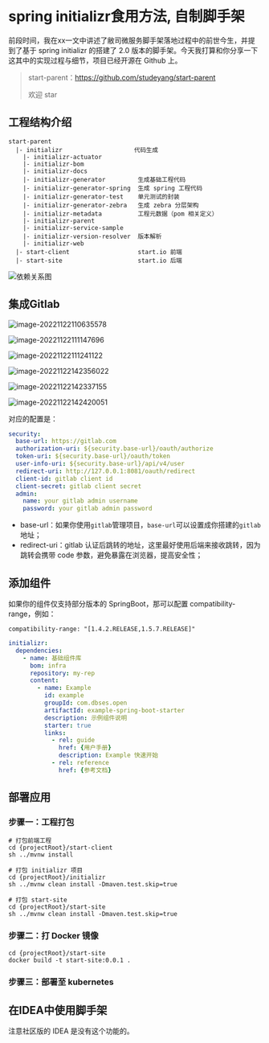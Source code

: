 # spring initializr食用方法, 自制脚手架

前段时间，我在xx一文中讲述了敝司微服务脚手架落地过程中的前世今生，并提到了基于 spring initializr 的搭建了 2.0 版本的脚手架。今天我打算和你分享一下这其中的实现过程与细节，项目已经开源在 Github 上。

> start-parent：https://github.com/studeyang/start-parent
>
> 欢迎 star

## 工程结构介绍

```
start-parent
  |- initializr                    代码生成
    |- initializr-actuator
    |- initializr-bom
    |- initializr-docs
    |- initializr-generator         生成基础工程代码
    |- initializr-generator-spring  生成 spring 工程代码
    |- initializr-generator-test    单元测试的封装
    |- initializr-generator-zebra   生成 zebra 分层架构
    |- initializr-metadata          工程元数据（pom 相关定义）
    |- initializr-parent
    |- initializr-service-sample
    |- initializr-version-resolver  版本解析
    |- initializr-web
  |- start-client                   start.io 前端
  |- start-site                     start.io 后端
```

![依赖关系图](https://technotes.oss-cn-shenzhen.aliyuncs.com/2022/image-20221020152301967.png)

## 集成Gitlab

![image-20221122110635578](https://technotes.oss-cn-shenzhen.aliyuncs.com/2022/image-20221122110635578.png)

![image-20221122111147696](https://technotes.oss-cn-shenzhen.aliyuncs.com/2022/image-20221122111147696.png)

![image-20221122111241122](https://technotes.oss-cn-shenzhen.aliyuncs.com/2022/image-20221122111241122.png)





![image-20221122142356022](https://technotes.oss-cn-shenzhen.aliyuncs.com/2022/image-20221122142356022.png)

![image-20221122142337155](https://technotes.oss-cn-shenzhen.aliyuncs.com/2022/image-20221122142337155.png)

![image-20221122142420051](https://technotes.oss-cn-shenzhen.aliyuncs.com/2022/image-20221122142420051.png)

对应的配置是：

```yaml
security:
  base-url: https://gitlab.com
  authorization-uri: ${security.base-url}/oauth/authorize
  token-uri: ${security.base-url}/oauth/token
  user-info-uri: ${security.base-url}/api/v4/user
  redirect-uri: http://127.0.0.1:8081/oauth/redirect
  client-id: gitlab client id
  client-secret: gitlab client secret
  admin:
    name: your gitlab admin username
    password: your gitlab admin password
```

- base-url：如果你使用`gitlab`管理项目，`base-url`可以设置成你搭建的`gitlab`地址；
- redirect-uri：gitlab 认证后跳转的地址，这里最好使用后端来接收跳转，因为跳转会携带 code 参数，避免暴露在浏览器，提高安全性；

## 添加组件

如果你的组件仅支持部分版本的 SpringBoot，那可以配置 compatibility-range，例如：

```
compatibility-range: "[1.4.2.RELEASE,1.5.7.RELEASE]"
```

```yaml
initializr:
  dependencies:
    - name: 基础组件库
      bom: infra
      repository: my-rep
      content:
        - name: Example
          id: example
          groupId: com.dbses.open
          artifactId: example-spring-boot-starter
          description: 示例组件说明
          starter: true
          links:
            - rel: guide
              href: {用户手册}
              description: Example 快速开始
            - rel: reference
              href: {参考文档}
```



## 部署应用

### 步骤一：工程打包

```shell
# 打包前端工程
cd {projectRoot}/start-client
sh ../mvnw install

# 打包 initializr 项目
cd {projectRoot}/initializr
sh ../mvnw clean install -Dmaven.test.skip=true

# 打包 start-site
cd {projectRoot}/start-site
sh ../mvnw clean install -Dmaven.test.skip=true
```

### 步骤二：打 Docker 镜像

```shell
cd {projectRoot}/start-site
docker build -t start-site:0.0.1 .
```

### 步骤三：部署至 kubernetes



## 在IDEA中使用脚手架



注意社区版的 IDEA 是没有这个功能的。





